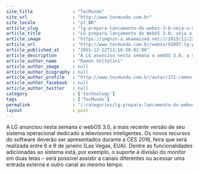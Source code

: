 ```yaml
---
site_title               : "TecMundo"
site_url                 : "http://www.tecmundo.com.br"
site_locale              : "pt_BR"
article_slug             : "lg-prepara-lancamento-do-webos-3-0-veja-o-que-esperar-do-novo-software"
article_title            : "LG prepara lançamento do WebOS 3.0; veja o que esperar do novo software"
article_image            : "https://imgnzn-a.akamaized.net///2015/12/22/22120920245320-t1200x480.jpg"
article_url              : "http://www.tecmundo.com.br/webos/92097-lg-prepara-lancamento-webos-3-0-veja-esperar-do-novo-sofware.htm"
article_published_at     : "2015-12-22T13:10:50-02:00"
article_description      : "A LG anunciou nesta semana o webOS 3.0, a mais recente versão de seu sistema operacional dedicado a televisores inteligentes. Os novos recursos do software deverão ser apresentados durante a CES 2016, feira que será realizada entre 6 e 9 de janeiro (Las Vegas, EUA). Dentre as funcionalidades adicionadas ao sistema está, por exemplo, o suporte à divisão do monitor em duas telas – será possível assistir a canais diferentes ou acessar uma entrada externa e outro canal ao mesmo tempo."
article_author_name      : "Ramon Voltolini"
article_author_image     : null
article_author_biography : null
article_author_profile   : "http://www.tecmundo.com.br/autor/172-ramon-voltolini/"
article_author_facebook  : null
article_author_twitter   : null
category                 : ['technology']
tags                     : ['TecMundo']
permalink                : "/:categories/lg-prepara-lancamento-do-webos-3-0-veja-o-que-esperar-do-novo-software/"
layout                   : post
---
```


A LG anunciou nesta semana o webOS 3.0, a mais recente versão de seu sistema operacional dedicado a televisores inteligentes. Os novos recursos do software deverão ser apresentados durante a CES 2016, feira que será realizada entre 6 e 9 de janeiro (Las Vegas, EUA). Dentre as funcionalidades adicionadas ao sistema está, por exemplo, o suporte à divisão do monitor em duas telas – será possível assistir a canais diferentes ou acessar uma entrada externa e outro canal ao mesmo tempo.
